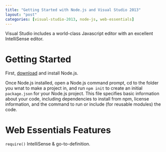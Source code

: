 ```yaml
---
title: "Getting Started with Node.js and Visual Studio 2013"
layout: "post"
categories: [visual-studio-2013, node-js, web-essentials]
---
```


Visual Studio includes a world-class Javascript editor with an excellent IntelliSense editor.  

# Getting Started
First, [download](http://nodejs.org) and install Node.js.

Once Node.js installed, open a Node.js command prompt, cd to the folder you wnat to make a project in, and run `npm init` to create an initial `package.json` for your Node.js project.  This file specifies basic information about your code, including dependencies to install from npm, license information, and the command to run or include (for reusable modules) the code.

# Web Essentials Features
`require()` IntelliSense & go-to-definition.